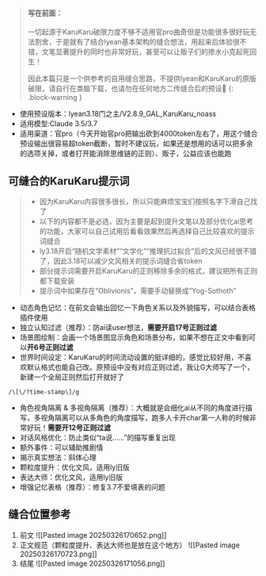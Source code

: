 > #### 写在前面：
> 
> 一切起源于KaruKaru破限力度不够不适用官pro曲奇但是功能很多很好玩无法割舍，于是就有了结合lyean基本架构的缝合想法，用起来后体验很不错，文笔显著提升的同时也非常好玩，甚至可以让贩子们的掺水小克起死回生！
> 
> 因此本篇只是一个供参考的自用缝合思路，不提供lyean和KaruKaru的原版破限，请自行在类脑下载，也请勿在任何地方二传缝合后的预设🙏
> {: .block-warning }

- 使用预设版本：lyean3.18门之主/V2.8.9_GAL_KaruKaru_noass
- 适用模型:Claude 3.5/3.7
- 适用渠道：官pro（今天开始官pro把输出砍到4000token左右了，用这个缝合预设输出很容易超token截断，暂时不建议玩，如果还是想用的话可以把多余的选项关掉，或者打开能消除思维链的正则）、贩子，公益应该也能跑

## 可缝合的KaruKaru提示词
>- 因为KaruKaru内容很多很长，所以只能麻烦宝宝们按照名字下滑自己找了
>- 以下的内容都不是必选，因为主要是起到提升文笔以及部分优化ai思考的功能，大家可以自己试用后看看效果然后再选择自己比较喜欢的提示词缝合
>- ly3.18开启“随机文学素材”“文学化”“推理抗过拟合”后的文风已经很不错了，因此3.18可以减少文风相关的提示词缝合省token
>- 部分提示词需要开启KaruKaru的正则移除多余的格式，建议把所有正则都下载安装
>- 提示词中如果存在“Oblivionis”，需要手动替换成“Yog-Sothoth”

- 动态角色记忆：在前文会输出回忆一下角色关系以及外貌描写，可以结合表格插件使用
- 独立认知过滤（推荐）：防ai读user想法，**需要开启17号正则过滤**
- 场景图绘制：会画一个场景图显示角色和场景分布，如果不想在正文中看到可以**开6号正则过滤**
- 世界时间设定：KaruKaru的时间流动设置的挺详细的，感觉比较好用，不喜欢默认格式也能自己改。原预设中没有对应正则过滤，我让G大师写了一个，新建一个全局正则然后打开就好了
```
/\[\/?time-stamp\]/g
```
- 角色视角隔离 & 多视角隔离（推荐）：大概就是会细化ai从不同的角度进行描写，多视角隔离可以从多角色的角度描写，跑多人卡开char第一人称的时候非常好玩！**需要开12号正则过滤**
- 对话风格优化：防止类似“ta说……”的描写重复出现
- 额外事件：可以辅助推剧情
- 揭示真实想法：斜体心理
- 颗粒度提升：优化文风，适用ly旧版
- 表达大师：优化文风，适用ly旧版
- 增强记忆表格（推荐）：修复3.7不爱填表的问题
## 缝合位置参考
1. 前文
![[Pasted image 20250326170652.png]]
2. 正文规范（颗粒度提升、表达大师也是放在这个地方）
![[Pasted image 20250326170723.png]]
3. 结尾
![[Pasted image 20250326171056.png]]